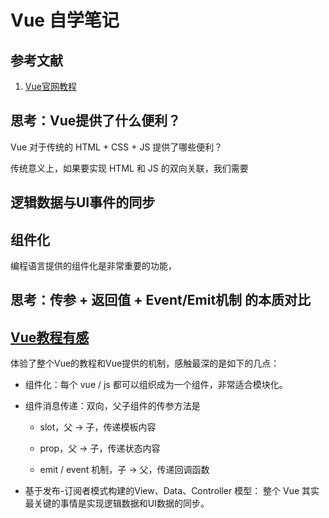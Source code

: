 # Vue 自学笔记

## 参考文献

1. [Vue官网教程](https://cn.vuejs.org/tutorial/#step-5)

## 思考：Vue提供了什么便利？

Vue 对于传统的 HTML + CSS + JS 提供了哪些便利？

传统意义上，如果要实现 HTML 和 JS 的双向关联，我们需要

## 逻辑数据与UI事件的同步

## 组件化

编程语言提供的组件化是非常重要的功能，

## 思考：传参 + 返回值 + Event/Emit机制 的本质对比


## [Vue教程有感](https://cn.vuejs.org/tutorial/#step-15)

体验了整个Vue的教程和Vue提供的机制，感触最深的是如下的几点：

- 组件化：每个 vue / js 都可以组织成为一个组件，非常适合模块化。

- 组件消息传递：双向，父子组件的传参方法是
    
    - slot，父 -> 子，传递模板内容

    - prop，父 -> 子，传递状态内容

    - emit / event 机制，子 -> 父，传递回调函数

- 基于发布-订阅者模式构建的View、Data、Controller 模型： 整个 Vue 其实最关键的事情是实现逻辑数据和UI数据的同步。
